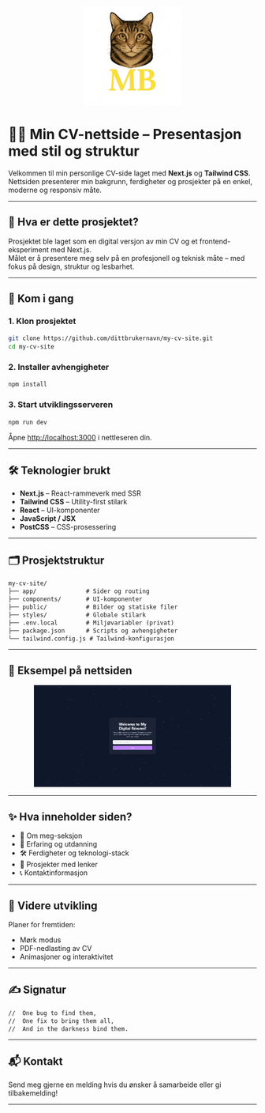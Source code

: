 <p align="center">
  <img src="public/images/logo.png" alt="CV Logo" width="200"/>
</p>

# 👨‍💻 Min CV-nettside – Presentasjon med stil og struktur

Velkommen til min personlige CV-side laget med **Next.js** og **Tailwind CSS**.  
Nettsiden presenterer min bakgrunn, ferdigheter og prosjekter på en enkel, moderne og responsiv måte.

---

## 🧭 Hva er dette prosjektet?

Prosjektet ble laget som en digital versjon av min CV og et frontend-eksperiment med Next.js.  
Målet er å presentere meg selv på en profesjonell og teknisk måte – med fokus på design, struktur og lesbarhet.

---

## 🚀 Kom i gang

### 1. Klon prosjektet

```bash
git clone https://github.com/dittbrukernavn/my-cv-site.git
cd my-cv-site
```

### 2. Installer avhengigheter

```bash
npm install
```

### 3. Start utviklingsserveren

```bash
npm run dev
```

Åpne [http://localhost:3000](http://localhost:3000) i nettleseren din.

---

## 🛠️ Teknologier brukt

- **Next.js** – React-rammeverk med SSR
- **Tailwind CSS** – Utility-first stilark
- **React** – UI-komponenter
- **JavaScript / JSX**
- **PostCSS** – CSS-prosessering

---

## 🗂️ Prosjektstruktur

```
my-cv-site/
├── app/              # Sider og routing
├── components/       # UI-komponenter
├── public/           # Bilder og statiske filer
├── styles/           # Globale stilark
├── .env.local        # Miljøvariabler (privat)
├── package.json      # Scripts og avhengigheter
└── tailwind.config.js # Tailwind-konfigurasjon
```

---

## 📸 Eksempel på nettsiden

<p align="center">
  <img src="public/images/my-cv-site-skjermbilde.png" alt="CV-skjermbilde" width="400"/>
</p>

---

## ✨ Hva inneholder siden?

- 👤 Om meg-seksjon
- 💼 Erfaring og utdanning
- 🛠️ Ferdigheter og teknologi-stack
- 📂 Prosjekter med lenker
- 📞 Kontaktinformasjon

---

## 🔧 Videre utvikling

Planer for fremtiden:
- Mørk modus
- PDF-nedlasting av CV
- Animasjoner og interaktivitet

---

## ✍️ Signatur

```
//  One bug to find them,
//  One fix to bring them all,
//  And in the darkness bind them.
```

---

## 📬 Kontakt

Send meg gjerne en melding hvis du ønsker å samarbeide eller gi tilbakemelding!

---